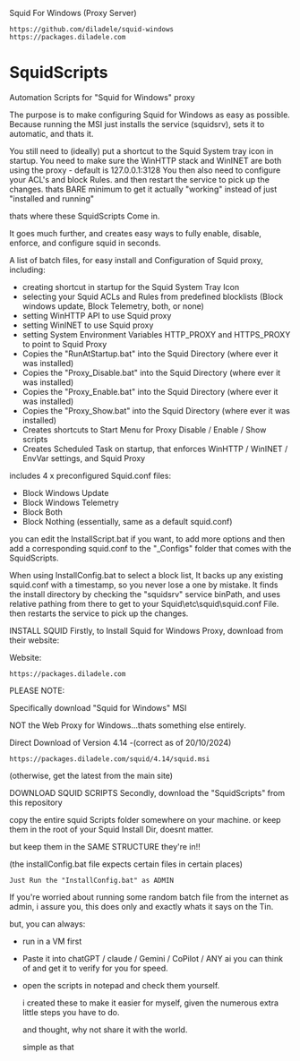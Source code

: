 Squid For Windows (Proxy Server) 
~~~~~~~~~~~~~~~~~~~~~~~~~~~~~~~~~~~~~~~~~~~
https://github.com/diladele/squid-windows
https://packages.diladele.com
~~~~~~~~~~~~~~~~~~~~~~~~~~~~~~~~~~~~~~~~~~~


# SquidScripts
Automation Scripts for "Squid for Windows" proxy


The purpose is to make configuring Squid for Windows as easy as possible. 
Because running the MSI just installs the service (squidsrv), sets it to automatic, and thats it. 


You still need to (ideally) put a shortcut to the Squid System tray icon in startup.
You need to make sure the WinHTTP stack and WinINET are both using the proxy - default is 127.0.0.1:3128 
You then also need to configure your ACL's and block Rules. 
and then restart the service to pick up the changes.
thats BARE minimum to get it actually "working" instead of just "installed and running" 


thats where these SquidScripts Come in. 


It goes much further, and creates easy ways to fully enable, disable, enforce, and configure squid in seconds. 


A list of batch files, for easy install and Configuration of Squid proxy, including:
 - creating shortcut in startup for the Squid System Tray Icon
 - selecting your Squid ACLs and Rules from predefined blocklists (Block windows update, Block Telemetry, both, or none)
 - setting WinHTTP API to use Squid proxy 
 - setting WinINET to use Squid proxy 
 - setting System Environment Variables HTTP_PROXY and HTTPS_PROXY to point to Squid Proxy
 - Copies the "RunAtStartup.bat" into the Squid Directory (where ever it was installed) 
 - Copies the "Proxy_Disable.bat" into the Squid Directory (where ever it was installed) 
 - Copies the "Proxy_Enable.bat" into the Squid Directory (where ever it was installed) 
 - Copies the "Proxy_Show.bat" into the Squid Directory (where ever it was installed) 
 - Creates shortcuts to Start Menu for Proxy Disable / Enable / Show scripts 
 - Creates Scheduled Task on startup, that enforces WinHTTP / WinINET / EnvVar settings, and Squid Proxy

includes 4 x preconfigured Squid.conf files:
- Block Windows Update
- Block Windows Telemetry
- Block Both
- Block Nothing (essentially, same as a default squid.conf)

you can edit the InstallScript.bat if you want, to add more options
and then add a corresponding squid.conf to the "_Configs\" folder that comes with the SquidScripts. 

When using InstallConfig.bat to select a block list, 
It backs up any existing squid.conf with a timestamp, so you never lose a one by mistake. 
It finds the install directory by checking the "squidsrv" service binPath, 
and uses relative pathing from there to get to your Squid\etc\squid\squid.conf File.
then restarts the service to pick up the changes. 



INSTALL SQUID
Firstly, to Install Squid for Windows Proxy, download from their website:

Website:
~~~~~~~~~~~~~~~~~~~~~~~~~~~~~~
https://packages.diladele.com
~~~~~~~~~~~~~~~~~~~~~~~~~~~~~~

PLEASE NOTE:

Specifically download "Squid for Windows" MSI

NOT the Web Proxy for Windows...thats something else entirely. 

Direct Download of Version 4.14 -(correct as of 20/10/2024)
~~~~~~~~~~~~~~~~~~~~~~~~~~~~~~~~~~~~~~~~~~~~~~~~~~~~~~~~~~~
https://packages.diladele.com/squid/4.14/squid.msi
~~~~~~~~~~~~~~~~~~~~~~~~~~~~~~~~~~~~~~~~~~~~~~~~~~~~~~~~~~~
(otherwise, get the latest from the main site) 





DOWNLOAD SQUID SCRIPTS
Secondly, download the "SquidScripts" from this repository 


copy the entire squid Scripts folder somewhere on your machine. 
or keep them in the root of your Squid Install Dir, doesnt matter. 


but keep them in the SAME STRUCTURE they're in!!

(the installConfig.bat file expects certain files in certain places)
~~~~~~~~~~~~~~~~~~~~~~~~~~~~~~~~~~~~~~~~~~
Just Run the "InstallConfig.bat" as ADMIN
~~~~~~~~~~~~~~~~~~~~~~~~~~~~~~~~~~~~~~~~~~

If you're worried about running some random batch file from the internet as admin, i assure you, this does only and exactly whats it says on the Tin. 


but, you can always:
- run in a VM first
- Paste it into chatGPT / claude / Gemini / CoPilot / ANY ai you can think of and get it to verify for you for speed.
- open the scripts in notepad and check them yourself.


  i created these to make it easier for myself, given the numerous extra little steps you have to do.

  and thought, why not share it with the world.

  simple as that

  
